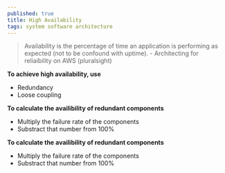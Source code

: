 ```yaml
---
published: true
title: High Availability
tags: system software architecture
---
```

> Availability is the percentage of time an application is performing as expected (not to be confound with uptime). - Architecting for reliaibility on AWS (pluralsight)

**To achieve high availability, use**
- Redundancy
- Loose coupling

**To calculate the availibility of redundant components**
- Multiply the failure rate of the components
- Substract that number from 100%

**To calculate the availibility of redundant components**
- Multiply the failure rate of the components
- Substract that number from 100%